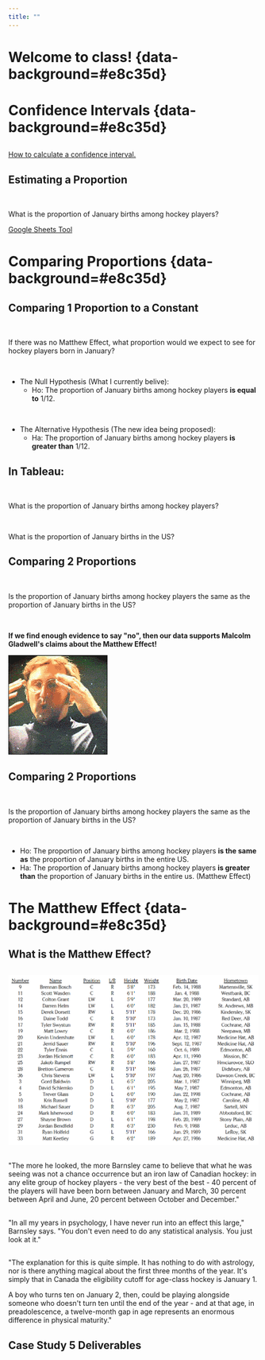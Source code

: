 ```yaml
---
title: ""
---
```


# Welcome to class! {data-background=#e8c35d}

<!----------------
# Case Study 5 {data-background=#e8c35d}

## The Matthew Effect

<br>

How can hypothesis testing help us understand the Matthew Effect?

## From an idea to a conclusion.

<br>

- "The plural of anecdote is not data."

- What is an [anecdote](https://www.google.com/search?q=anecdote&oq=anecdote&aqs=chrome..69i57j69i60.1926j0j4&sourceid=chrome&ie=UTF-8)?

- How do we tell the difference between a good story and general truth?

- Our case study is built to keep telling Malcom Gladwell's story of the Matthew effect with data (not more anecdotes).
--------------------------->

# Confidence Intervals {data-background=#e8c35d}

##

[How to calculate a confidence interval.](https://docs.google.com/presentation/d/1bUIpOFhvoDJKxnArZ1IUW8SSDUL9iFaeugiIE12O0Uo/edit?usp=sharing)

## Estimating a Proportion

<br>

What is the proportion of January births among hockey players?

[Google Sheets Tool](https://docs.google.com/spreadsheets/d/1iflMgShhkm9fgVqjc_xxzG4zPfXxqXt2PI-R5oTcry8/edit?usp=sharing)

# Comparing Proportions {data-background=#e8c35d}

## Comparing 1 Proportion to a Constant 

<br>

If there was no Matthew Effect, what proportion would we expect to see for hockey players born in January?

<br>

- The Null Hypothesis (What I currently belive):
  - Ho: The proportion of January births among hockey players **is equal to** 1/12.

<br>

- The Alternative Hypothesis (The new idea being proposed):  
  - Ha: The proportion of January births among hockey players **is greater than** 1/12.

## In Tableau:

<br>

What is the proportion of January births among hockey players?

<br>

What is the proportion of January births in the US?

## Comparing 2 Proportions

<br>

Is the proportion of January births among hockey players the same as the proportion of January births in the US?

<br>

**If we find enough evidence to say "no", then our data supports Malcolm Gladwell's claims about the Matthew Effect!**

![](images/mind_blown.gif)

## Comparing 2 Proportions

<br>

Is the proportion of January births among hockey players the same as the proportion of January births in the US?

<br>

- Ho: The proportion of January births among hockey players **is the same as** the proportion of January births in the entire US.
- Ha: The proportion of January births among hockey players **is greater than** the proportion of January births in the entire us. (Matthew Effect)

<!---------------------
## Can you explain it?

What is a confience interval? Disscuss with a partner or group. 

Then type your answer in Microsoft Teams.

![](images/office8yearold.gif)

## Coin Flips and Confidence Intervals

> - [Coin Flip and probability Vs. Confidence Intervals](https://www.random.org/coins/)

- What is the probability that I get heads?
- I flipped a coin. Now, what is the probability I have a head?
- How many heads will we have if we flip the coin ten times?

## Understanding Confidence Intervals

Confidence intervals are like coin flips, just that the probabilities move from 50-50 to 95-5. 

> - [App to help us understand confidence intervals](https://istats.shinyapps.io/ExploreCoverage/) - *You might try adjusting the sample size and observing the effect that has on the size of each interval.*

- Point Estimators Vs. Parameters:  Discuss the WHO child heights data.
    - Point Estimators: Sample mean
    - Parameters: Population mean
- [Interval Estimators](https://en.wikipedia.org/wiki/Interval_estimation): Why do we need interval estimators? 
---------------------------->

# The Matthew Effect {data-background=#e8c35d}

## What is the Matthew Effect?

##

![](images/hockey_roster_outliers.png)

##

"The more he looked, the more Barnsley came to believe that what he was seeing was not a chance occurrence but an iron law of Canadian hockey: in any elite group of hockey players - the very best of the best - 40 percent of the players will have been born between January and March, 30 percent between April and June, 20 percent between October and December."

##

"In all my years in psychology, I have never run into an effect this large," Barnsley says. "You don't even need to do any statistical analysis. You just look at it."

##

"The explanation for this is quite simple. It has nothing to do with astrology, nor is there anything magical about the first three months of the year. It's simply that in Canada the eligibility cutoff for age-class hockey is January 1. 

A boy who turns ten on January 2, then, could be playing 
alongside someone who doesn't turn ten until the end of the year - and at that age, in preadolescence, a twelve-month gap in age represents an enormous difference in physical maturity."

## Case Study 5 Deliverables

<!------------------------

# Case Study {data-background=#e8c35d}

## [Comparing Proportional Measures](https://byuistats.github.io/BYUI_CSE150_StatBook/inferential-decision-making.html#comparing-proportions)

> - Moving from the *idea* of the Matthew effect to *measuring* the Matthew effect.
> - How could we use a proportion test to test if the Matthew effect is real?
> - What are our Null and Alternative hypotheses?
> - How else could we set up the comparison?

----------------------------------->
